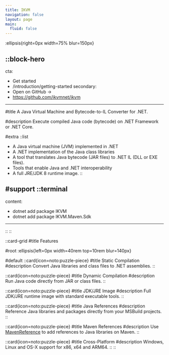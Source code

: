 ```yaml
---
title: IKVM
navigation: false
layout: page
main:
  fluid: false
---
```


:ellipsis{right=0px width=75% blur=150px}

::block-hero
---
cta:
  - Get started
  - /introduction/getting-started
secondary:
  - Open on GitHub →
  - https://github.com/ikvmnet/ikvm
---

#title
A Java Virtual Machine and Bytecode-to-IL Converter for .NET.

#description
Execute compiled Java code (bytecode) on .NET Framework or .NET Core.

#extra
  ::list
  - A Java virtual machine (JVM) implemented in .NET
  - A .NET implementation of the Java class libraries
  - A tool that translates Java bytecode (JAR files) to .NET IL (DLL or EXE files).
  - Tools that enable Java and .NET interoperability
  - A full JRE/JDK 8 runtime image.
  ::

#support
  ::terminal
  ---
  content:
  - dotnet add package IKVM
  - dotnet add package IKVM.Maven.Sdk
  ---
  ::
::

::card-grid
#title
Features

#root
:ellipsis{left=0px width=40rem top=10rem blur=140px}

#default
  ::card{icon=noto:puzzle-piece}
  #title
  Static Compilation
  #description
  Convert Java libraries and class files to .NET assemblies.
  ::

  ::card{icon=noto:puzzle-piece}
  #title
  Dynamic Compilation
  #description
  Run Java code directly from JAR or class files.
  ::

  ::card{icon=noto:puzzle-piece}
  #title
  JDK/JRE Image
  #description
  Full JDK/JRE runtime image with standard executable tools.
  ::

  ::card{icon=noto:puzzle-piece}
  #title
  Java References
  #description
  Reference Java libraries and packages directly from your MSBuild projects.
  ::

  ::card{icon=noto:puzzle-piece}
  #title
  Maven References
  #description
  Use [MavenReference](https://github.com/ikvmnet/ikvm-maven) to add references to Java libraries on Maven.
  ::

  ::card{icon=noto:puzzle-piece}
  #title
  Cross-Platform
  #description
  Windows, Linux and OS-X support for x86, x64 and ARM64.
  ::
::
